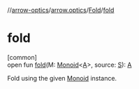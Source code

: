 //[arrow-optics](../../../index.md)/[arrow.optics](../index.md)/[Fold](index.md)/[fold](fold.md)

# fold

[common]\
open fun [fold](fold.md)(M: [Monoid](../../../../arrow-core/arrow-core/arrow.typeclasses/-monoid/index.md)&lt;[A](index.md)&gt;, source: [S](index.md)): [A](index.md)

Fold using the given [Monoid](../../../../arrow-core/arrow-core/arrow.typeclasses/-monoid/index.md) instance.
